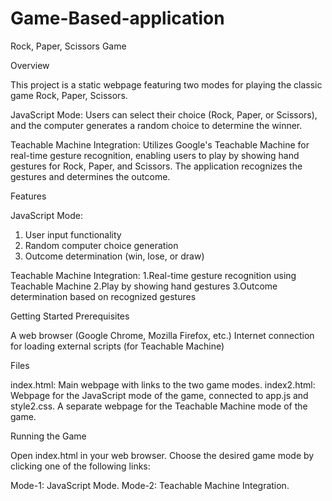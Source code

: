 # Game-Based-application

Rock, Paper, Scissors Game

Overview

This project is a static webpage featuring two modes for playing the classic game Rock, Paper, Scissors.

JavaScript Mode: Users can select their choice (Rock, Paper, or Scissors), and the computer generates a random choice to determine the 
                 winner.
                 
Teachable Machine Integration: Utilizes Google's Teachable Machine for real-time gesture recognition, enabling users to play by showing 
                               hand gestures for Rock, Paper, and Scissors. The application recognizes the gestures and determines the 
                               outcome.

Features

JavaScript Mode:
1. User input functionality
2. Random computer choice generation
3. Outcome determination (win, lose, or draw)

Teachable Machine Integration:
1.Real-time gesture recognition using Teachable Machine
2.Play by showing hand gestures
3.Outcome determination based on recognized gestures

Getting Started
Prerequisites

A web browser (Google Chrome, Mozilla Firefox, etc.)
Internet connection for loading external scripts (for Teachable Machine)

Files

index.html: Main webpage with links to the two game modes.
index2.html: Webpage for the JavaScript mode of the game, connected to app.js and style2.css.
A separate webpage for the Teachable Machine mode of the game.

Running the Game

Open index.html in your web browser.
Choose the desired game mode by clicking one of the following links:

Mode-1: JavaScript Mode.
Mode-2: Teachable Machine Integration.
